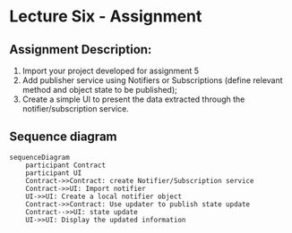 # Lecture Six - Assignment
## Assignment Description:

1. Import your project developed for assignment 5
2. Add publisher service using Notifiers or Subscriptions (define relevant method and object state to be published);
3. Create a simple UI to present the data extracted through the notifier/subscription service.

## Sequence diagram

```mermaid
sequenceDiagram
    participant Contract
    participant UI
    Contract->>Contract: create Notifier/Subscription service
    Contract->>UI: Import notifier
    UI->>UI: Create a local notifier object
    Contract->>Contract: Use updater to publish state update
    Contract-->>UI: state update
    UI->>UI: Display the updated information 
```